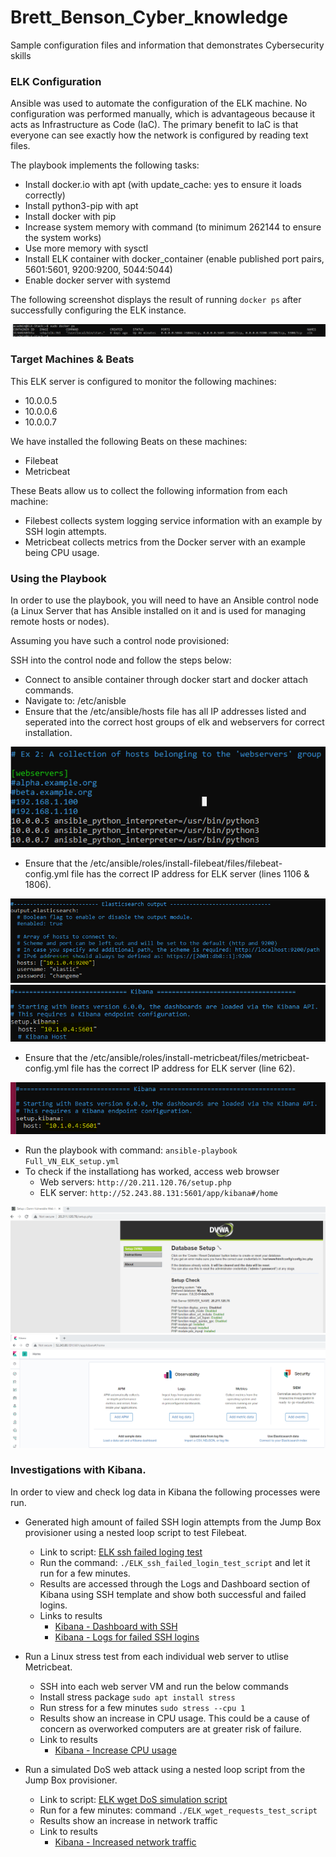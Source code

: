 # Brett_Benson_Cyber_knowledge
Sample configuration files and information that demonstrates Cybersecurity skills

### ELK Configuration

Ansible was used to automate the configuration of the ELK machine. No configuration was performed manually, which is advantageous because it acts as Infrastructure as Code (IaC).
The primary benefit to IaC is that everyone can see exactly how the network is configured by reading text files.

The playbook implements the following tasks:
- Install docker.io with apt (with update_cache: yes to ensure it loads correctly)
- Install python3-pip with apt
- Install docker with pip
- Increase system memory with command (to minimum 262144 to ensure the system works)
- Use more memory with sysctl
- Install ELK container with docker_container (enable published port pairs, 5601:5601, 9200:9200, 5044:5044)
- Enable docker server with systemd

The following screenshot displays the result of running `docker ps` after successfully configuring the ELK instance.

![alt text](https://github.com/BrettB76/Brett_Benson_Cyber_knowledge/blob/main/Images/docker_ps_output.png "Docker output")

### Target Machines & Beats
This ELK server is configured to monitor the following machines:
- 10.0.0.5
- 10.0.0.6
- 10.0.0.7

We have installed the following Beats on these machines:
- Filebeat
- Metricbeat

These Beats allow us to collect the following information from each machine:
- Filebest collects system logging service information with an example by SSH login attempts.
- Metricbeat collects metrics from the Docker server with an example being CPU usage.

### Using the Playbook
In order to use the playbook, you will need to have an Ansible control node (a Linux Server that has Ansible installed on it and is used for managing remote hosts or nodes).

Assuming you have such a control node provisioned: 

SSH into the control node and follow the steps below:
- Connect to ansible container through docker start and docker attach commands.
- Navigate to: /etc/anisble
- Ensure that the /etc/ansible/hosts file has all IP addresses listed and seperated into the correct host groups of elk and webservers for correct installation.

![alt text](https://github.com/BrettB76/Brett_Benson_Cyber_knowledge/blob/main/Images/hosts_configuration.png "Hosts configuration")
- Ensure that the /etc/ansible/roles/install-filebeat/files/filebeat-config.yml file has the correct IP address for ELK server (lines 1106 & 1806).

![alt text](https://github.com/BrettB76/Brett_Benson_Cyber_knowledge/blob/main/Images/Filebeat_config_line_1106.png "Filebeat 1106")
![alt text](https://github.com/BrettB76/Brett_Benson_Cyber_knowledge/blob/main/Images/Filebeat%20config_line_1806.png "Filebeat 1806")
- Ensure that the /etc/ansible/roles/install-metricbeat/files/metricbeat-config.yml file has the correct IP address for ELK server (line 62).

![alt text](https://github.com/BrettB76/Brett_Benson_Cyber_knowledge/blob/main/Images/Metricbeat_config.png "Metricbeat")
- Run the playbook with command: `ansible-playbook Full_VN_ELK_setup.yml`
- To check if the installationg has worked, access web browser
  - Web servers: `http://20.211.120.76/setup.php`
  - ELK server: `http://52.243.88.131:5601/app/kibana#/home`

![alt text](https://github.com/BrettB76/Brett_Benson_Cyber_knowledge/blob/main/Images/Web_servers_confirmed.png "Webservers")
![alt text](https://github.com/BrettB76/Brett_Benson_Cyber_knowledge/blob/main/Images/Kibana_confirmed.png "Kibana")

### Investigations with Kibana.
In order to view and check log data in Kibana the following processes were run. 

- Generated high amount of failed SSH login attempts from the Jump Box provisioner using a nested loop script to test Filebeat.
  - Link to script: [ELK ssh failed loging test](https://github.com/BrettB76/Brett_Benson_Cyber_knowledge/blob/main/Linux/ELK_ssh_failed_login_test_script.sh)
  - Run the command: `./ELK_ssh_failed_login_test_script` and let it run for a few minutes.
  - Results are accessed through the Logs and Dashboard section of Kibana using SSH template and show both successful and failed logins.
  - Links to results
    - [Kibana - Dashboard with SSH](https://github.com/BrettB76/Brett_Benson_Cyber_knowledge/blob/main/Images/SSH_failed_login.pdf)
    - [Kibana - Logs for failed SSH logins](https://github.com/BrettB76/Brett_Benson_Cyber_knowledge/blob/main/Images/SSH_failed_login_logs.png)

- Run a Linux stress test from each individual web server to utlise Metricbeat.
  - SSH into each web server VM and run the below commands
  - Install stress package `sudo apt install stress`
  - Run stress for a few minutes `sudo stress --cpu 1`
  - Results show an increase in CPU usage.  This could be a cause of concern as overworked computers are at greater risk of failure.
  - Link to results
    - [Kibana - Increase CPU usage](https://github.com/BrettB76/Brett_Benson_Cyber_knowledge/blob/main/Images/Stress_increase_CPU_usage.png)

- Run a simulated DoS web attack using a nested loop script from the Jump Box provisioner.
  - Link to script: [ELK wget DoS simulation script](https://github.com/BrettB76/Brett_Benson_Cyber_knowledge/blob/main/Linux/ELK_wget_requests_test_script.sh)
  - Run for a few minutes: command `./ELK_wget_requests_test_script`
  - Results show an increase in network traffic
  - Link to results
    - [Kibana - Increased network traffic](https://github.com/BrettB76/Brett_Benson_Cyber_knowledge/blob/main/Images/wget_network_traffic.png)
